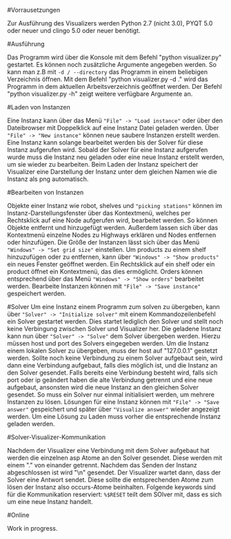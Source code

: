 #Vorrausetzungen

Zur Ausführung des Visualizers werden Python 2.7 (nicht 3.0), PYQT 5.0 oder neuer und clingo 5.0 oder neuer benötigt.

#Ausführung

Das Programm wird über die Konsole mit dem Befehl "python visualizer.py" gestartet. Es können noch
zusätzliche Argumente angegeben werden. So kann man z.B mit `-d / --directory` das Programm in einem
beliebigen Verzeichnis öffnen. Mit dem Befehl "python visualizer.py -d ." wird das Programm in
dem aktuellen Arbeitsverzeichnis geöffnet werden. Der Befehl "python visualizer.py -h" zeigt weitere
verfügbare Argumente an. 

#Laden von Instanzen 

Eine Instanz kann über das Menü `"File" -> "Load instance"` oder über den Dateibrowser mit Doppelklick
auf eine Instanz Datei geladen werden. Über `"File" -> "New instance"` können neue saubere Instanzen
erstellt werden. Eine Instanz kann solange bearbeitet werden bis der Solver für diese Instanz
aufgerufen wird. Sobald der Solver für eine Instanz aufgerufen wurde muss die Instanz neu geladen
oder eine neue Instanz erstellt werden, um sie wieder zu bearbeiten. Beim Laden der Instanz
speichert der Visualizer eine Darstellung der Instanz unter dem gleichen Namen wie die Instanz als
png automatisch.

#Bearbeiten von Instanzen

Objekte einer Instanz wie robot, shelves und `"picking stations"` können im
Instanz-Darstellungsfenster über das Kontextmenü, welches per Rechtsklick auf eine Node aufgerufen
wird, bearbeitet werden. So können Objekte entfernt und hinzugefügt werden. Außerdem lassen sich
über das Kontextmenü einzelne Nodes zu Highways erklären und Nodes entfernen oder hinzufügen. Die
Größe der Instanzen lässt sich über das Menü `"Windows" -> "Set grid size"` einstellen. Um products zu
einem shelf hinzuzufügen oder zu entfernen, kann über `"Windows" -> "Show products"` ein neues Fenster
geöffnet werden. Ein Rechtsklick auf ein shelf oder ein product öffnet ein Kontextmenü, das dies
ermöglicht. Orders können entsprechend über das Menü `"Windows" -> "Show orders"` bearbeitet
werden. Bearbeite Instanzen können mit `"File" -> "Save instance"` gespeichert werden.

#Solver 
Um eine Instanz einem Programm zum solven zu übergeben, kann über `"Solver" -> "Initialize solver"`
mit einem Kommandozeilenbefehl ein Solver gestartet werden. Dies startet lediglich den Solver und
stellt noch keine Verbingung zwischen Solver und Visualizer her. Die geladene Instanz kann nun über
`"Solver" -> "Solve"` dem Solver übergeben werden. Hierzu müssen host und port des Solvers eingegeben
werden. Um die Instanz einem lokalen Solver zu übergeben, muss der host auf "127.0.0.1" gestetzt
werden. Sollte noch keine Verbindung zu einem Solver aufgebaut sein, wird dann eine Verbindung
aufgebaut, falls dies möglich ist, und die Instanz an den Solver gesendet. Falls bereits eine
Verbindung besteht wird, falls sich port oder ip geändert haben die alte Verbindung getrennt und
eine neue aufgebaut, ansonsten wird die neue Instanz an den gleichen Solver gesendet. So muss ein
Solver nur einmal initialisiert werden, um mehrere Instanzen zu lösen. Lösungen für eine Instanz
können mit `"File" -> "Save answer"` gespeichert und später über `"Visualize answer"` wieder angezeigt
werden. Um eine Lösung zu Laden muss vorher die entsprechende Instanz geladen werden.

#Solver-Visualizer-Kommunikation

Nachdem der Visualizer eine Verbindung mit dem Solver aufgebaut hat werden die einzelnen asp Atome
an den Solver gesendet. Diese werden mit einem "." von einander getrennt. Nachdem das Senden der
Instanz abgeschlossen ist wird "\n" gesendet. Der Visualizer wartet dann, dass der Solver eine
Antwort sendet. Diese sollte die entsprechenden Atome zum lösen der Instanz also occurs-Atome
beinhalten. Folgende keywords sind für die Kommunikation reserviert: `%$RESET` teilt dem SOlver
mit, dass es sich um eine neue Instanz handelt.

#Online

Work in progress.

